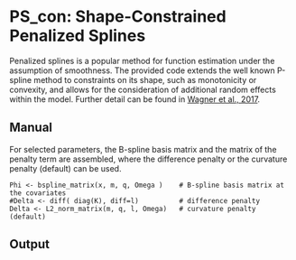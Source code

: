 # PS_con: Shape-Constrained Penalized Splines
Penalized splines is a popular method for function estimation under the assumption of smoothness.
The provided code extends the well known P-spline method to constraints on its shape, such as monotonicity or convexity, and allows for the consideration of additional random effects within the model.
Further detail can be found in [Wagner et al., 2017](https://rss.onlinelibrary.wiley.com/doi/full/10.1111/rssa.12295).

## Manual
For selected parameters, the B-spline basis matrix and the matrix of the penalty term are assembled, where the difference penalty or the curvature penalty (default) can be used.
```{r}
Phi <- bspline_matrix(x, m, q, Omega )    # B-spline basis matrix at the covariates
#Delta <- diff( diag(K), diff=l)          # difference penalty
Delta <- L2_norm_matrix(m, q, l, Omega)   # curvature penalty (default)
```


## Output
